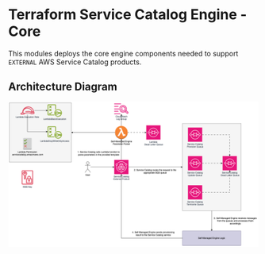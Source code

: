 # Terraform Service Catalog Engine - Core

This modules deploys the core engine components needed to support `EXTERNAL` AWS Service Catalog products.

## Architecture Diagram

![SCE Core Architecture](/assets/Architecture.png)
